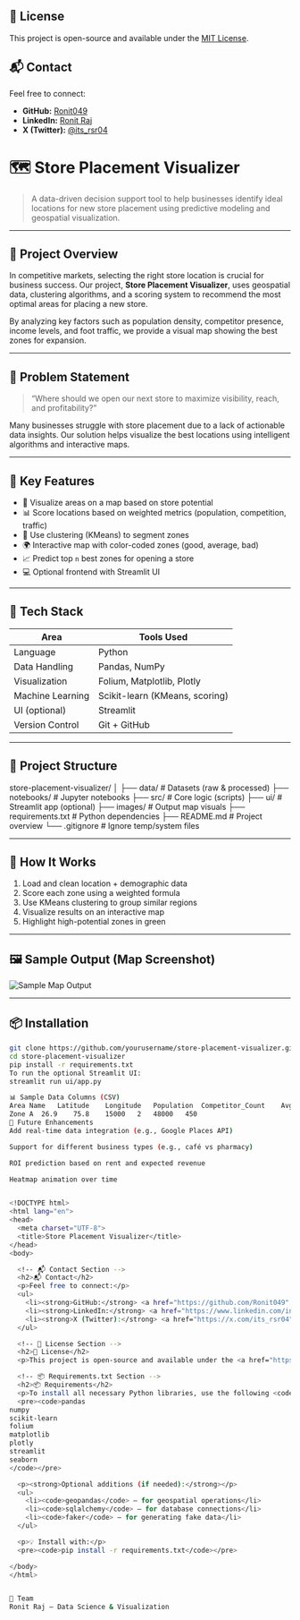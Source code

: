 <h2>📃 License</h2>
<p>This project is open-source and available under the <a href="https://opensource.org/licenses/MIT" target="_blank">MIT License</a>.</p>
<h2>📬 Contact</h2>
<p>Feel free to connect:</p>
<ul>
  <li><strong>GitHub:</strong> <a href="https://github.com/Ronit049" target="_blank">Ronit049</a></li>
  <li><strong>LinkedIn:</strong> <a href="https://www.linkedin.com/in/ronit-raj-114181315" target="_blank">Ronit Raj</a></li>
  <li><strong>X (Twitter):</strong> <a href="https://x.com/its_rsr04" target="_blank">@its_rsr04</a></li>
</ul>

# 🗺️ Store Placement Visualizer

> A data-driven decision support tool to help businesses identify ideal locations for new store placement using predictive modeling and geospatial visualization.

---

## 🚀 Project Overview

In competitive markets, selecting the right store location is crucial for business success. Our project, **Store Placement Visualizer**, uses geospatial data, clustering algorithms, and a scoring system to recommend the most optimal areas for placing a new store.

By analyzing key factors such as population density, competitor presence, income levels, and foot traffic, we provide a visual map showing the best zones for expansion.

---

## 🎯 Problem Statement

> “Where should we open our next store to maximize visibility, reach, and profitability?”

Many businesses struggle with store placement due to a lack of actionable data insights. Our solution helps visualize the best locations using intelligent algorithms and interactive maps.

---

## 🧠 Key Features

- 📍 Visualize areas on a map based on store potential
- 📊 Score locations based on weighted metrics (population, competition, traffic)
- 🤖 Use clustering (KMeans) to segment zones
- 🌍 Interactive map with color-coded zones (good, average, bad)
- 📈 Predict top `n` best zones for opening a store
- 💻 Optional frontend with Streamlit UI

---

## 🔧 Tech Stack

| Area               | Tools Used                     |
|--------------------|--------------------------------|
| Language           | Python                         |
| Data Handling      | Pandas, NumPy                  |
| Visualization      | Folium, Matplotlib, Plotly     |
| Machine Learning   | Scikit-learn (KMeans, scoring) |
| UI (optional)      | Streamlit                      |
| Version Control    | Git + GitHub                   |

---

## 📁 Project Structure

store-placement-visualizer/
│
├── data/ # Datasets (raw & processed)
├── notebooks/ # Jupyter notebooks
├── src/ # Core logic (scripts)
├── ui/ # Streamlit app (optional)
├── images/ # Output map visuals
├── requirements.txt # Python dependencies
├── README.md # Project overview
└── .gitignore # Ignore temp/system files



---

## 📍 How It Works

1. Load and clean location + demographic data
2. Score each zone using a weighted formula
3. Use KMeans clustering to group similar regions
4. Visualize results on an interactive map
5. Highlight high-potential zones in green

---

## 🖼️ Sample Output (Map Screenshot)

![Sample Map Output](images/map_visual.png)

---

## 📦 Installation

```bash
git clone https://github.com/yourusername/store-placement-visualizer.git
cd store-placement-visualizer
pip install -r requirements.txt
To run the optional Streamlit UI:
streamlit run ui/app.py

📊 Sample Data Columns (CSV)
Area Name	Latitude	Longitude	Population	Competitor_Count	Avg_Income	Traffic
Zone A	26.9	75.8	15000	2	48000	450
🔮 Future Enhancements
Add real-time data integration (e.g., Google Places API)

Support for different business types (e.g., café vs pharmacy)

ROI prediction based on rent and expected revenue

Heatmap animation over time


<!DOCTYPE html>
<html lang="en">
<head>
  <meta charset="UTF-8">
  <title>Store Placement Visualizer</title>
</head>
<body>

  <!-- 📬 Contact Section -->
  <h2>📬 Contact</h2>
  <p>Feel free to connect:</p>
  <ul>
    <li><strong>GitHub:</strong> <a href="https://github.com/Ronit049" target="_blank">Ronit049</a></li>
    <li><strong>LinkedIn:</strong> <a href="https://www.linkedin.com/in/ronit-raj-114181315" target="_blank">Ronit Raj</a></li>
    <li><strong>X (Twitter):</strong> <a href="https://x.com/its_rsr04" target="_blank">@its_rsr04</a></li>
  </ul>

  <!-- 📃 License Section -->
  <h2>📃 License</h2>
  <p>This project is open-source and available under the <a href="https://opensource.org/licenses/MIT" target="_blank">MIT License</a>.</p>

  <!-- 📦 Requirements.txt Section -->
  <h2>📦 Requirements</h2>
  <p>To install all necessary Python libraries, use the following <code>requirements.txt</code> file:</p>
  <pre><code>pandas
numpy
scikit-learn
folium
matplotlib
plotly
streamlit
seaborn
</code></pre>

  <p><strong>Optional additions (if needed):</strong></p>
  <ul>
    <li><code>geopandas</code> – for geospatial operations</li>
    <li><code>sqlalchemy</code> – for database connections</li>
    <li><code>faker</code> – for generating fake data</li>
  </ul>

  <p>💡 Install with:</p>
  <pre><code>pip install -r requirements.txt</code></pre>

</body>
</html>


👥 Team
Ronit Raj – Data Science & Visualization


